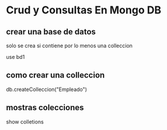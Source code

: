 # Crud y Consultas En Mongo DB

## crear una base de datos
solo se crea si contiene por lo menos una colleccion

use bd1

## como crear una colleccion
db.createColleccion("Empleado")
## mostras colecciones
show colletions
